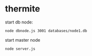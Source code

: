 thermite
========

start db node:

```sh
node dbnode.js 3001 databases/node1.db
```

start master node

```sh
node server.js
```
